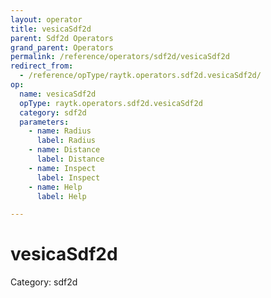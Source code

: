 ```yaml
---
layout: operator
title: vesicaSdf2d
parent: Sdf2d Operators
grand_parent: Operators
permalink: /reference/operators/sdf2d/vesicaSdf2d
redirect_from:
  - /reference/opType/raytk.operators.sdf2d.vesicaSdf2d/
op:
  name: vesicaSdf2d
  opType: raytk.operators.sdf2d.vesicaSdf2d
  category: sdf2d
  parameters:
    - name: Radius
      label: Radius
    - name: Distance
      label: Distance
    - name: Inspect
      label: Inspect
    - name: Help
      label: Help

---
```


# vesicaSdf2d

Category: sdf2d

